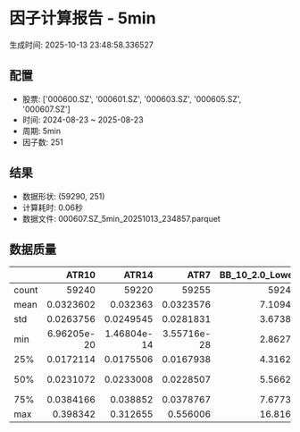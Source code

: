 # 因子计算报告 - 5min

生成时间: 2025-10-13 23:48:58.336527

## 配置

- 股票: ['000600.SZ', '000601.SZ', '000603.SZ', '000605.SZ', '000607.SZ']
- 时间: 2024-08-23 ~ 2025-08-23
- 周期: 5min
- 因子数: 251

## 结果

- 数据形状: (59290, 251)
- 计算耗时: 0.06秒
- 数据文件: 000607.SZ_5min_20251013_234857.parquet

## 数据质量

|       |           ATR10 |           ATR14 |            ATR7 |   BB_10_2.0_Lower |   BB_10_2.0_Middle |   BB_10_2.0_Upper |   BB_10_2.0_Width |   BB_15_2.0_Lower |   BB_15_2.0_Middle |   BB_15_2.0_Upper |   BB_15_2.0_Width |   BB_20_2.0_Lower |   BB_20_2.0_Middle |   BB_20_2.0_Upper |   BB_20_2.0_Width |     BOLB_20 |        CCI10 |        CCI14 |       CCI20 |       EMA12 |       EMA15 |       EMA20 |        EMA3 |        EMA5 |        EMA8 |     FIXLB10 |      FIXLB3 |      FIXLB5 |      FIXLB8 |      FMAX10 |      FMAX15 |      FMAX20 |       FMAX5 |     FMEAN10 |     FMEAN15 |     FMEAN20 |      FMEAN5 |      FMIN10 |      FMIN15 |      FMIN20 |       FMIN5 |      FSTD10 |      FSTD15 |      FSTD20 |       FSTD5 |     LEXLB10 |      LEXLB3 |      LEXLB5 |      LEXLB8 |        MA10 |        MA15 |        MA20 |         MA3 |         MA5 |         MA8 |           MACD |   MACD_12_26_9 |     MACD_6_13_4 |     MACD_8_17_5 |      MACD_HIST |    MACD_SIGNAL |    MEANLB10 |     MEANLB3 |     MEANLB5 |     MEANLB8 |         MSTD10 |        MSTD15 |          MSTD5 |       Momentum1 |      Momentum10 |      Momentum12 |      Momentum15 |      Momentum20 |       Momentum3 |       Momentum5 |       Momentum8 |               OBV |   OBV_SMA10 |   OBV_SMA15 |   OBV_SMA20 |    OBV_SMA5 |   Position10 |   Position12 |   Position15 |   Position20 |   Position25 |   Position30 |    Position5 |    Position8 |        RAND |      RANDNX |       RANDX |       RPROB |     RPROBCX |     RPROBNX |      RPROBX |        RSI |      RSI10 |      RSI14 |       RSI7 |        STCX |           STOCH |     STOCH_10_14 |     STOCH_14_20 |      STOCH_7_10 |         STX |   TA_ADXR_14 |   TA_ADX_14 |   TA_APO_fastperiod12_matype0_slowperiod26 |   TA_AROONOSC_14 |   TA_AROON_14_down |   TA_AROON_14_up |    TA_CCI_14 |   TA_CDL2CROWS |   TA_CDL3BLACKCROWS |   TA_CDL3INSIDE |   TA_CDL3LINESTRIKE |   TA_CDL3OUTSIDE |   TA_CDL3STARSINSOUTH |   TA_CDL3WHITESOLDIERS |   TA_CDLABANDONEDBABY |   TA_CDLADVANCEBLOCK |   TA_CDLBELTHOLD |   TA_CDLBREAKAWAY |   TA_CDLCLOSINGMARUBOZU |   TA_CDLCONCEALBABYSWALL |   TA_CDLCOUNTERATTACK |   TA_CDLDARKCLOUDCOVER |   TA_CDLDOJI |   TA_CDLDOJISTAR |   TA_CDLDRAGONFLYDOJI |   TA_CDLENGULFING |   TA_CDLEVENINGDOJISTAR |   TA_CDLEVENINGSTAR |   TA_CDLGAPSIDESIDEWHITE |   TA_CDLGRAVESTONEDOJI |   TA_CDLHAMMER |   TA_CDLHANGINGMAN |   TA_CDLHARAMI |   TA_CDLHARAMICROSS |   TA_CDLHIGHWAVE |   TA_CDLHIKKAKE |   TA_CDLHOMINGPIGEON |   TA_CDLIDENTICAL3CROWS |   TA_CDLINNECK |   TA_CDLINVERTEDHAMMER |   TA_CDLKICKING |   TA_CDLKICKINGBYLENGTH |   TA_CDLLADDERBOTTOM |   TA_CDLLONGLEGGEDDOJI |   TA_CDLLONGLINE |   TA_CDLMARUBOZU |   TA_CDLMATCHINGLOW |   TA_CDLMATHOLD |   TA_CDLMORNINGDOJISTAR |   TA_CDLMORNINGSTAR |   TA_CDLONNECK |   TA_CDLPIERCING |   TA_CDLRICKSHAWMAN |   TA_CDLRISEFALL3METHODS |   TA_CDLSEPARATINGLINES |   TA_CDLSHOOTINGSTAR |   TA_CDLSHORTLINE |   TA_CDLSPINNINGTOP |   TA_CDLSTALLEDPATTERN |   TA_CDLSTICKSANDWICH |   TA_CDLTAKURI |   TA_CDLTASUKIGAP |   TA_CDLTHRUSTING |   TA_CDLTRISTAR |   TA_CDLUNIQUE3RIVER |   TA_CDLUPSIDEGAP2CROWS |   TA_CDLXSIDEGAP3METHODS |   TA_DEMA_10 |   TA_DEMA_20 |   TA_DEMA_5 |    TA_DX_14 |   TA_EMA_10 |   TA_EMA_20 |   TA_EMA_30 |    TA_EMA_5 |   TA_EMA_60 |   TA_KAMA_10 |   TA_KAMA_20 |   TA_MFI_14 |   TA_MIDPRICE_10 |   TA_MIDPRICE_20 |   TA_MIDPRICE_5 |   TA_MOM_10 |   TA_ROCP_10 |   TA_ROCR100_10 |   TA_ROCR_10 |     TA_ROC_10 |   TA_RSI_14 |      TA_SAR |   TA_SMA_10 |   TA_SMA_20 |   TA_SMA_30 |    TA_SMA_5 |   TA_SMA_60 |   TA_STOCHF_D |   TA_STOCHF_K |   TA_STOCHRSI_fastd_period3_fastk_period5_timeperiod14_D |   TA_STOCHRSI_fastd_period3_fastk_period5_timeperiod14_K |   TA_STOCH_D |   TA_STOCH_K |    TA_T3_10 |    TA_T3_20 |     TA_T3_5 |   TA_TEMA_10 |   TA_TEMA_20 |   TA_TEMA_5 |   TA_TRIMA_10 |   TA_TRIMA_20 |   TA_TRIMA_5 |   TA_TRIX_14 |   TA_ULTOSC_timeperiod17_timeperiod214_timeperiod328 |   TA_WILLR_14 |   TA_WMA_10 |   TA_WMA_20 |    TA_WMA_5 |     TRENDLB10 |      TRENDLB3 |     TRENDLB5 |      TRENDLB8 |       Trend10 |       Trend12 |       Trend15 |       Trend20 |         Trend25 |       Trend5 |        Trend8 |      VWAP10 |      VWAP15 |      VWAP20 |      VWAP25 |      VWAP30 |   Volume_Momentum10 |   Volume_Momentum15 |   Volume_Momentum20 |   Volume_Momentum25 |   Volume_Momentum30 |   Volume_Ratio10 |   Volume_Ratio15 |   Volume_Ratio20 |   Volume_Ratio25 |   Volume_Ratio30 |    WILLR14 |    WILLR18 |    WILLR21 |     WILLR9 |
|:------|----------------:|----------------:|----------------:|------------------:|-------------------:|------------------:|------------------:|------------------:|-------------------:|------------------:|------------------:|------------------:|-------------------:|------------------:|------------------:|------------:|-------------:|-------------:|------------:|------------:|------------:|------------:|------------:|------------:|------------:|------------:|------------:|------------:|------------:|------------:|------------:|------------:|------------:|------------:|------------:|------------:|------------:|------------:|------------:|------------:|------------:|------------:|------------:|------------:|------------:|------------:|------------:|------------:|------------:|------------:|------------:|------------:|------------:|------------:|------------:|---------------:|---------------:|----------------:|----------------:|---------------:|---------------:|------------:|------------:|------------:|------------:|---------------:|--------------:|---------------:|----------------:|----------------:|----------------:|----------------:|----------------:|----------------:|----------------:|----------------:|------------------:|------------:|------------:|------------:|------------:|-------------:|-------------:|-------------:|-------------:|-------------:|-------------:|-------------:|-------------:|------------:|------------:|------------:|------------:|------------:|------------:|------------:|-----------:|-----------:|-----------:|-----------:|------------:|----------------:|----------------:|----------------:|----------------:|------------:|-------------:|------------:|-------------------------------------------:|-----------------:|-------------------:|-----------------:|-------------:|---------------:|--------------------:|----------------:|--------------------:|-----------------:|----------------------:|-----------------------:|----------------------:|---------------------:|-----------------:|------------------:|------------------------:|-------------------------:|----------------------:|-----------------------:|-------------:|-----------------:|----------------------:|------------------:|------------------------:|--------------------:|-------------------------:|-----------------------:|---------------:|-------------------:|---------------:|--------------------:|-----------------:|----------------:|---------------------:|------------------------:|---------------:|-----------------------:|----------------:|------------------------:|---------------------:|-----------------------:|-----------------:|-----------------:|--------------------:|----------------:|------------------------:|--------------------:|---------------:|-----------------:|--------------------:|-------------------------:|------------------------:|---------------------:|------------------:|--------------------:|-----------------------:|----------------------:|---------------:|------------------:|------------------:|----------------:|---------------------:|------------------------:|-------------------------:|-------------:|-------------:|------------:|------------:|------------:|------------:|------------:|------------:|------------:|-------------:|-------------:|------------:|-----------------:|-----------------:|----------------:|------------:|-------------:|----------------:|-------------:|--------------:|------------:|------------:|------------:|------------:|------------:|------------:|------------:|--------------:|--------------:|---------------------------------------------------------:|---------------------------------------------------------:|-------------:|-------------:|------------:|------------:|------------:|-------------:|-------------:|------------:|--------------:|--------------:|-------------:|-------------:|-----------------------------------------------------:|--------------:|------------:|------------:|------------:|--------------:|--------------:|-------------:|--------------:|--------------:|--------------:|--------------:|--------------:|----------------:|-------------:|--------------:|------------:|------------:|------------:|------------:|------------:|--------------------:|--------------------:|--------------------:|--------------------:|--------------------:|-----------------:|-----------------:|-----------------:|-----------------:|-----------------:|-----------:|-----------:|-----------:|-----------:|
| count | 59240           | 59220           | 59255           |       59245       |        59245       |       59245       |       59245       |       59220       |        59220       |       59220       |       59220       |       59195       |        59195       |       59195       |       59195       | 59290       | 59200        | 59160        | 59100       | 59290       | 59290       | 59290       | 59290       | 59290       | 59290       | 59290       | 59290       | 59290       | 59290       | 59245       | 59220       | 59195       | 59270       | 59290       | 59290       | 59290       | 59290       | 59290       | 59290       | 59290       | 59290       | 59290       | 59290       | 59290       | 59290       | 59290       | 59290       | 59290       | 59290       | 59245       | 59220       | 59195       | 59280       | 59270       | 59255       | 59125          | 59125          | 59215           | 59190           | 59125          | 59125          | 59290       | 59290       | 59290       | 59290       | 59245          | 59220         | 59270          | 59240           | 59240           | 59240           | 59240           | 59240           | 59240           | 59240           | 59240           |   59290           | 59245       | 59220       | 59195       | 59270       | 59245        | 59235        | 59220        | 59195        | 59170        | 59145        | 59270        | 59255        | 59290       | 59290       | 59290       | 59290       | 59290       | 59290       | 59290       | 59220      | 59240      | 59220      | 59255      | 59290       | 59205           | 59115           | 59035           | 59170           | 59290       |  59155       | 59155       |                                59235       |      59290       |        59290       |      59290       | 59160        |          59290 |       59290         |   59290         |       59290         |     59290        |            59275      |          59290         |        59290          |         59290        |     59290        |             59290 |            59290        |                    59290 |         59290         |          59290         |   59290      |     59290        |           59290       |       59290       |            59290        |        59290        |            59290         |            59290       |    59290       |        59290       |   59290        |        59290        |       59290      |    59290        |        59290         |            59290        |   59290        |            59290       |  59290          |          59290          |       59290          |             59290      |     59290        |     59290        |         59290       |           59290 |           59290         |        59290        |    59290       |    59290         |          59290      |                    59290 |             59290       |         59290        |       59290       |         59290       |           59290        |           59290       |    59290       |    59290          |     59290         |   59290         |         59290        |                   59290 |           59290          |  59290       |  59290       | 59290       | 59290       | 59290       | 59290       | 59290       | 59290       | 59290       |  59245       |  59195       | 59290       |      59290       |      59290       |     59290       | 59290       |  59290       |     59290       |  59290       | 59240         |  59220      | 59290       | 59245       | 59195       | 59145       | 59270       | 58995       |   59290       |   59290       |                                              59290       |                                              59290       |  59290       |  59290       | 59290       | 59290       | 59290       |  59290       |  59290       | 59290       |   59245       |   59195       |  59270       |  59290       |                                          59290       |    59225      | 59245       | 59195       | 59270       | 59245         | 59280         | 59270        | 59255         | 59245         | 59235         | 59220         | 59195         | 59170           | 59270        | 59255         | 59195       | 59195       | 59195       | 59195       | 59195       |     59240           |     59240           |     59240           |     59240           |     59240           |      59290       |      59290       |      59290       |      59290       |      59290       | 59225      | 59205      | 59190      | 59250      |
| mean  |     0.0323602   |     0.032363    |     0.0323576   |           7.10945 |            7.11467 |           7.1199  |           7.11467 |           7.10829 |            7.11484 |           7.12139 |           7.11484 |           7.1073  |            7.115   |           7.1227  |           7.115   |     7.11439 |    -0.357087 |     0.392848 |     1.56526 |     7.11295 |     7.11256 |     7.11191 |     7.11413 |     7.11387 |     7.11347 |     7.11439 |     7.11439 |     7.11439 |     7.11439 |     7.11467 |     7.11484 |     7.115   |     7.11452 |     7.11439 |     7.11439 |     7.11439 |     7.11439 |     7.11439 |     7.11439 |     7.11439 |     7.11439 |     7.11439 |     7.11439 |     7.11439 |     7.11439 |     7.11439 |     7.11439 |     7.11439 |     7.11439 |     7.11467 |     7.11484 |     7.115   |     7.11445 |     7.11452 |     7.11461 |     0.00183995 |     0.00183995 |     0.000922204 |     0.0011844   |     2.9481e-06 |     0.00183701 |     7.11439 |     7.11439 |     7.11439 |     7.11439 |     0.0275294  |     0.0338987 |     0.0196386  |     0.000494766 |     0.000494766 |     0.000494766 |     0.000494766 |     0.000494766 |     0.000494766 |     0.000494766 |     0.000494766 |  721619           |     7.11467 |     7.11484 |     7.115   |     7.11452 |     0.466511 |     0.46674  |     0.467474 |     0.468825 |     0.471038 |     0.473604 |     0.466757 |     0.466451 |     7.11439 |     7.11439 |     7.11439 |     7.11439 |     7.11439 |     7.11439 |     7.11439 |    50.5431 |    50.32   |    50.5431 |    50.0847 |     7.11439 |    46.7159      |    46.6218      |    46.6916      |    46.6359      |     7.11439 |     28.698   |    28.698   |                                    7.11474 |          7.11439 |            7.11439 |          7.11439 |     0.392848 |              0 |          -0.0101198 |       0.0252994 |          -0.0067465 |        -0.386237 |               49.4522 |              0.0843313 |           -0.00337325 |            -0.231068 |        -0.428403 |                 0 |               -0.758981 |                        0 |             0.0252994 |             -0.0657784 |      33.154  |        -0.207455 |               7.87485 |          -5.95986 |               -0.158543 |           -0.195649 |                0.0624051 |                8.17676 |        1.72036 |           -4.74954 |       0.330579 |            0.218249 |           9.8229 |        0.556586 |            0.0640918 |               -0.234441 |      -0.165289 |                1.51459 |      0.00505988 |             -0.00168663 |           0.00505988 |                27.6404 |        -0.942823 |        -0.630798 |             2.87401 |               0 |               0.0877045 |            0.128184 |       -0.25468 |        0.0320459 |             10.398  |                        0 |                -2.48271 |            -0.377804 |           2.58391 |             9.80941 |              -0.168663 |               0.15517 |        7.86642 |       -0.00505988 |        -0.0893911 |      -0.0371058 |             0.013493 |                       0 |              -0.00505988 |      7.11321 |      7.11191 |     7.11387 |     7.11439 |     7.11321 |     7.11191 |     7.11061 |     7.11387 |     7.10673 |      7.11467 |      7.115   |     7.11439 |          7.11439 |          7.11439 |         7.11439 |     7.11439 |      7.11439 |         7.11439 |      7.11439 |     0.0494766 |     50.5431 |     7.11439 |     7.11467 |     7.115   |     7.11534 |     7.11452 |     7.11635 |       7.11439 |       7.11439 |                                                  7.11439 |                                                  7.11439 |      7.11439 |      7.11439 |     7.11439 |     7.11439 |     7.11439 |      7.11321 |      7.11191 |     7.11387 |       7.11467 |       7.115   |      7.11452 |      7.11439 |                                              7.11439 |      -51.0838 |     7.11467 |     7.115   |     7.11452 |    -0.0284154 |    -0.0229142 |    -0.030691 |    -0.0317699 |    -0.0284154 |    -0.0248686 |    -0.0191561 |    -0.0104486 |    -0.000989759 |    -0.030691 |    -0.0317699 |     7.0339  |     7.0339  |     7.0339  |     7.0339  |     7.0339  |         0.000494766 |         0.000494766 |         0.000494766 |         0.000494766 |         0.000494766 |          7.11439 |          7.11439 |          7.11439 |          7.11439 |          7.11439 |   -51.0838 |   -51.2252 |   -51.3061 |   -50.8343 |
| std   |     0.0263756   |     0.0249545   |     0.0281831   |           3.67387 |            3.67656 |           3.67927 |           3.67656 |           3.67292 |            3.67634 |           3.67978 |           3.67634 |           3.67208 |            3.67612 |           3.68019 |           3.67612 |     3.67702 |    92.0581   |    96.8309   |   102.692   |     3.67594 |     3.67567 |     3.67522 |     3.67679 |     3.67659 |     3.6763  |     3.67702 |     3.67702 |     3.67702 |     3.67702 |     3.67656 |     3.67634 |     3.67612 |     3.6768  |     3.67702 |     3.67702 |     3.67702 |     3.67702 |     3.67702 |     3.67702 |     3.67702 |     3.67702 |     3.67702 |     3.67702 |     3.67702 |     3.67702 |     3.67702 |     3.67702 |     3.67702 |     3.67702 |     3.67656 |     3.67634 |     3.67612 |     3.6769  |     3.6768  |     3.67666 |     0.0390244  |     0.0390244  |     0.0283622   |     0.0313385   |     0.0120444  |     0.0366267  |     3.67702 |     3.67702 |     3.67702 |     3.67702 |     0.0425199  |     0.049608  |     0.0330972  |     0.0139254   |     0.0139254   |     0.0139254   |     0.0139254   |     0.0139254   |     0.0139254   |     0.0139254   |     0.0139254   |       1.13131e+06 |     3.67656 |     3.67634 |     3.67612 |     3.6768  |     0.31218  |     0.308862 |     0.305651 |     0.302188 |     0.299996 |     0.29923  |     0.328158 |     0.316341 |     3.67702 |     3.67702 |     3.67702 |     3.67702 |     3.67702 |     3.67702 |     3.67702 |    12.825  |    14.7835 |    12.825  |    17.1874 |     3.67702 |    27.9271      |    19.6757      |    19.1756      |    19.9872      |     3.67702 |     13.3431  |    13.3431  |                                    3.67647 |          3.67702 |            3.67702 |          3.67702 |    96.8309   |              0 |           1.00593   |       5.96555   |           1.29869   |         9.20269  |               25.7133 |              2.90278   |            1.29871    |             4.80143  |        52.3059   |                 0 |               51.751    |                        0 |             7.40376   |              2.56391   |      47.0771 |        12.5293   |              26.9348  |          30.659   |                3.97862  |            4.41893  |               10.8112    |               27.4013  |       13.003   |           21.2698  |      32.9541   |           27.4851   |          33.4199 |       19.7138   |            2.53084   |                4.83627  |       4.06225  |               12.2134  |      0.711316   |              0.711332   |           0.711316   |                44.7223 |        45.421    |        41.8089   |            16.7077  |               0 |               2.96022   |            3.57801  |        5.0402  |        1.78986   |             30.5238 |                        0 |                17.1088  |             6.13501  |          34.3028  |            34.5455  |               4.10342  |               3.93613 |       26.9216  |        0.918314   |         2.98852   |       6.64748   |             1.16153  |                       0 |               2.05344    |      3.67612 |      3.67522 |     3.67659 |     3.67702 |     3.67612 |     3.67522 |     3.67434 |     3.67659 |     3.67166 |      3.67656 |      3.67612 |     3.67702 |          3.67702 |          3.67702 |         3.67702 |     3.67702 |      3.67702 |         3.67702 |      3.67702 |     1.39254   |     12.825  |     3.67702 |     3.67656 |     3.67612 |     3.6757  |     3.6768  |     3.67449 |       3.67702 |       3.67702 |                                                  3.67702 |                                                  3.67702 |      3.67702 |      3.67702 |     3.67702 |     3.67702 |     3.67702 |      3.67612 |      3.67522 |     3.67659 |       3.67656 |       3.67612 |      3.6768  |      3.67702 |                                              3.67702 |       30.8094 |     3.67656 |     3.67612 |     3.6768  |     1.14735   |     0.796678  |     0.975777 |     1.09778   |     1.14735   |     1.18515   |     1.22767   |     1.27703   |     1.31322     |     0.975777 |     1.09778   |     3.68559 |     3.68559 |     3.68559 |     3.68559 |     3.68559 |         0.0139254   |         0.0139254   |         0.0139254   |         0.0139254   |         0.0139254   |          3.67702 |          3.67702 |          3.67702 |          3.67702 |          3.67702 |    30.8094 |    30.4789 |    30.3048 |    31.554  |
| min   |     6.96205e-20 |     1.46804e-14 |     3.55716e-28 |           2.86276 |            2.865   |           2.86724 |           2.865   |           2.86697 |            2.86933 |           2.8717  |           2.86933 |           2.86836 |            2.8705  |           2.87264 |           2.8705  |     2.84    |  -666.663    |  -933.326    | -1333.32    |     2.86484 |     2.86657 |     2.86915 |     2.85212 |     2.85785 |     2.86185 |     2.84    |     2.84    |     2.84    |     2.84    |     2.865   |     2.86933 |     2.8705  |     2.86    |     2.84    |     2.84    |     2.84    |     2.84    |     2.84    |     2.84    |     2.84    |     2.84    |     2.84    |     2.84    |     2.84    |     2.84    |     2.84    |     2.84    |     2.84    |     2.84    |     2.865   |     2.86933 |     2.8705  |     2.85333 |     2.86    |     2.86375 |    -0.447232   |    -0.447232   |    -0.435817    |    -0.4285      |    -0.182701   |    -0.393947   |     2.84    |     2.84    |     2.84    |     2.84    |     0          |     0         |     0          |    -0.142165    |    -0.142165    |    -0.142165    |    -0.142165    |    -0.142165    |    -0.142165    |    -0.142165    |    -0.142165    | -490552           |     2.865   |     2.86933 |     2.8705  |     2.86    |     0        |     0        |     0        |     0        |     0        |     0        |     0        |     0        |     2.84    |     2.84    |     2.84    |     2.84    |     2.84    |     2.84    |     2.84    |     0      |     0      |     0      |     0      |     2.84    |    -8.28967e-13 |    -2.84217e-13 |    -3.17968e-13 |    -4.77485e-13 |     2.84    |      5.69073 |     5.69073 |                                    2.86667 |          2.84    |            2.84    |          2.84    |  -933.326    |              0 |        -100         |    -100         |        -100         |      -100        |                0      |              0         |         -100          |          -100        |      -100        |                 0 |             -100        |                        0 |          -100         |           -100         |       0      |      -100        |               0       |        -100       |             -100        |         -100        |             -100         |                0       |        0       |         -100       |    -100        |         -100        |        -100      |     -200        |            0         |             -100        |    -100        |                0       |      0          |           -100          |           0          |                 0      |      -100        |      -100        |             0       |               0 |               0         |            0        |     -100       |        0         |              0      |                        0 |              -100       |          -100        |        -100       |          -100       |            -100        |               0       |        0       |     -100          |      -100         |    -100         |             0        |                       0 |            -100          |      2.86349 |      2.86915 |     2.85785 |     2.84    |     2.86349 |     2.86915 |     2.87423 |     2.85785 |     2.88768 |      2.865   |      2.8705  |     2.84    |          2.84    |          2.84    |         2.84    |     2.84    |      2.84    |         2.84    |      2.84    |   -14.2165    |      0      |     2.84    |     2.865   |     2.8705  |     2.87133 |     2.86    |     2.887   |       2.84    |       2.84    |                                                  2.84    |                                                  2.84    |      2.84    |      2.84    |     2.84    |     2.84    |     2.84    |      2.86349 |      2.86915 |     2.85785 |       2.865   |       2.8705  |      2.86    |      2.84    |                                              2.84    |     -100      |     2.865   |     2.8705  |     2.86    |    -2.84605   |    -1.1547    |    -1.78885  |    -2.47487   |    -2.84605   |    -3.17543   |    -3.61478   |    -4.24853   |    -4.8         |    -1.78885  |    -2.47487   |     0       |     0       |     0       |     0       |     0       |        -0.142165    |        -0.142165    |        -0.142165    |        -0.142165    |        -0.142165    |          2.84    |          2.84    |          2.84    |          2.84    |          2.84    |  -100      |  -100      |  -100      |  -100      |
| 25%   |     0.0172114   |     0.0175506   |     0.0167938   |           4.31622 |            4.32    |           4.32403 |           4.32    |           4.31417 |            4.31867 |           4.32361 |           4.31867 |           4.31394 |            4.3185  |           4.32369 |           4.3185  |     4.32    |   -59.6799   |   -59.16     |   -57.9596  |     4.31878 |     4.31868 |     4.3185  |     4.3196  |     4.32035 |     4.31995 |     4.32    |     4.32    |     4.32    |     4.32    |     4.32    |     4.31867 |     4.3185  |     4.32    |     4.32    |     4.32    |     4.32    |     4.32    |     4.32    |     4.32    |     4.32    |     4.32    |     4.32    |     4.32    |     4.32    |     4.32    |     4.32    |     4.32    |     4.32    |     4.32    |     4.32    |     4.31867 |     4.3185  |     4.32    |     4.32    |     4.32125 |    -0.0104516  |    -0.0104516  |    -0.00707467  |    -0.00807574  |    -0.00328682 |    -0.00991571 |     4.32    |     4.32    |     4.32    |     4.32    |     0.00948683 |     0.0114642 |     0.00707107 |    -0.0046729   |    -0.0046729   |    -0.0046729   |    -0.0046729   |    -0.0046729   |    -0.0046729   |    -0.0046729   |    -0.0046729   |   20481.8         |     4.32    |     4.31867 |     4.3185  |     4.32    |     0.2      |     0.2      |     0.2      |     0.2      |     0.2      |     0.2      |     0.2      |     0.2      |     4.32    |     4.32    |     4.32    |     4.32    |     4.32    |     4.32    |     4.32    |    42.5632 |    41.0033 |    42.5632 |    38.8522 |     4.32    |    22.2222      |    32.2333      |    32.6697      |    32.1755      |     4.32    |     19.1259  |    19.1259  |                                    4.31917 |          4.32    |            4.32    |          4.32    |   -59.16     |              0 |           0         |       0         |           0         |         0        |               29.3787 |              0         |            0          |             0        |         0        |                 0 |                0        |                        0 |             0         |              0         |       0      |         0        |               0       |           0       |                0        |            0        |                0         |                0       |        0       |            0       |       0        |            0        |           0      |        0        |            0         |                0        |       0        |                0       |      0          |              0          |           0          |                 0      |         0        |         0        |             0       |               0 |               0         |            0        |        0       |        0         |              0      |                        0 |                 0       |             0        |           0       |             0       |               0        |               0       |        0       |        0          |         0         |       0         |             0        |                       0 |               0          |      4.31892 |      4.3185  |     4.32035 |     4.32    |     4.31892 |     4.3185  |     4.31844 |     4.32035 |     4.32154 |      4.32    |      4.3185  |     4.32    |          4.32    |          4.32    |         4.32    |     4.32    |      4.32    |         4.32    |      4.32    |    -0.46729   |     42.5632 |     4.32    |     4.32    |     4.3185  |     4.31867 |     4.32    |     4.3215  |       4.32    |       4.32    |                                                  4.32    |                                                  4.32    |      4.32    |      4.32    |     4.32    |     4.32    |     4.32    |      4.31892 |      4.3185  |     4.32035 |       4.32    |       4.3185  |      4.32    |      4.32    |                                              4.32    |      -76.9231 |     4.32    |     4.3185  |     4.32    |    -0.948682  |    -0.57735   |    -0.879116 |    -0.935413  |    -0.948682  |    -0.977585  |    -0.985768  |    -0.998601  |    -1.00315     |    -0.879116 |    -0.935413  |     4.29711 |     4.29711 |     4.29711 |     4.29711 |     4.29711 |        -0.0046729   |        -0.0046729   |        -0.0046729   |        -0.0046729   |        -0.0046729   |          4.32    |          4.32    |          4.32    |          4.32    |          4.32    |   -76.9231 |   -77.7778 |   -77.7778 |   -75      |
| 50%   |     0.0231072   |     0.0233008   |     0.0228507   |           5.56626 |            5.571   |           5.5752  |           5.571   |           5.56645 |            5.572   |           5.57772 |           5.572   |           5.56486 |            5.573   |           5.57905 |           5.573   |     5.57    |    -1.03196  |    -0.979158 |    -0.11617 |     5.57026 |     5.56978 |     5.56828 |     5.56996 |     5.57018 |     5.56921 |     5.57    |     5.57    |     5.57    |     5.57    |     5.571   |     5.572   |     5.573   |     5.57    |     5.57    |     5.57    |     5.57    |     5.57    |     5.57    |     5.57    |     5.57    |     5.57    |     5.57    |     5.57    |     5.57    |     5.57    |     5.57    |     5.57    |     5.57    |     5.57    |     5.571   |     5.572   |     5.573   |     5.57    |     5.57    |     5.57    |     0.0001185  |     0.0001185  |    -7.30639e-05 |    -5.35838e-12 |    -0.00013086 |     0.00018049 |     5.57    |     5.57    |     5.57    |     5.57    |     0.0156702  |     0.0193465 |     0.0114018  |     0           |     0           |     0           |     0           |     0           |     0           |     0           |     0           |  360434           |     5.571   |     5.572   |     5.573   |     5.57    |     0.5      |     0.478261 |     0.466667 |     0.466667 |     0.466667 |     0.470588 |     0.5      |     0.5      |     5.57    |     5.57    |     5.57    |     5.57    |     5.57    |     5.57    |     5.57    |    50.1162 |    49.7135 |    50.1162 |    49.5066 |     5.57    |    45.8333      |    46.6896      |    46.711       |    46.7619      |     5.57    |     25.7524  |    25.7524  |                                    5.57167 |          5.57    |            5.57    |          5.57    |    -0.979158 |              0 |           0         |       0         |           0         |         0        |               48.7729 |              0         |            0          |             0        |         0        |                 0 |                0        |                        0 |             0         |              0         |       0      |         0        |               0       |           0       |                0        |            0        |                0         |                0       |        0       |            0       |       0        |            0        |           0      |        0        |            0         |                0        |       0        |                0       |      0          |              0          |           0          |                 0      |         0        |         0        |             0       |               0 |               0         |            0        |        0       |        0         |              0      |                        0 |                 0       |             0        |           0       |             0       |               0        |               0       |        0       |        0          |         0         |       0         |             0        |                       0 |               0          |      5.56944 |      5.56828 |     5.57018 |     5.57    |     5.56944 |     5.56828 |     5.56704 |     5.57018 |     5.56586 |      5.571   |      5.573   |     5.57    |          5.57    |          5.57    |         5.57    |     5.57    |      5.57    |         5.57    |      5.57    |     0         |     50.1162 |     5.57    |     5.571   |     5.573   |     5.57233 |     5.57    |     5.5695  |       5.57    |       5.57    |                                                  5.57    |                                                  5.57    |      5.57    |      5.57    |     5.57    |     5.57    |     5.57    |      5.56944 |      5.56828 |     5.57018 |       5.571   |       5.573   |      5.57    |      5.57    |                                              5.57    |      -50      |     5.571   |     5.573   |     5.57    |     0         |     0         |     0        |     0         |     0         |     0         |     0         |     0         |     0           |     0        |     0         |     5.54699 |     5.54699 |     5.54699 |     5.54699 |     5.54699 |         0           |         0           |         0           |         0           |         0           |          5.57    |          5.57    |          5.57    |          5.57    |          5.57    |   -50      |   -50      |   -50      |   -50      |
| 75%   |     0.0384166   |     0.038852    |     0.0378767   |           7.67732 |            7.682   |           7.68698 |           7.682   |           7.67483 |            7.68067 |           7.68734 |           7.68067 |           7.67445 |            7.682   |           7.68878 |           7.682   |     7.68    |    55.5499   |    55.8727   |    56.438   |     7.6796  |     7.68007 |     7.67879 |     7.68244 |     7.68213 |     7.68133 |     7.68    |     7.68    |     7.68    |     7.68    |     7.682   |     7.68067 |     7.682   |     7.682   |     7.68    |     7.68    |     7.68    |     7.68    |     7.68    |     7.68    |     7.68    |     7.68    |     7.68    |     7.68    |     7.68    |     7.68    |     7.68    |     7.68    |     7.68    |     7.68    |     7.682   |     7.68067 |     7.682   |     7.68333 |     7.682   |     7.6825  |     0.0116402  |     0.0116402  |     0.00714991  |     0.00855093  |     0.00315469 |     0.0113544  |     7.68    |     7.68    |     7.68    |     7.68    |     0.0292309  |     0.0367359 |     0.0207364  |     0.0045045   |     0.0045045   |     0.0045045   |     0.0045045   |     0.0045045   |     0.0045045   |     0.0045045   |     0.0045045   |  722900           |     7.682   |     7.68067 |     7.682   |     7.682   |     0.722222 |     0.722222 |     0.724527 |     0.725    |     0.727273 |     0.727273 |     0.714286 |     0.714286 |     7.68    |     7.68    |     7.68    |     7.68    |     7.68    |     7.68    |     7.68    |    57.6212 |    58.9375 |    57.6212 |    60.8776 |     7.68    |    70.7407      |    61.3478      |    60.8448      |    61.6537      |     7.68    |     35.1669  |    35.1669  |                                    7.68    |          7.68    |            7.68    |          7.68    |    55.8727   |              0 |           0         |       0         |           0         |         0        |               69.1356 |              0         |            0          |             0        |         0        |                 0 |                0        |                        0 |             0         |              0         |     100      |         0        |               0       |           0       |                0        |            0        |                0         |                0       |        0       |            0       |       0        |            0        |           0      |        0        |            0         |                0        |       0        |                0       |      0          |              0          |           0          |               100      |         0        |         0        |             0       |               0 |               0         |            0        |        0       |        0         |              0      |                        0 |                 0       |             0        |           0       |             0       |               0        |               0       |        0       |        0          |         0         |       0         |             0        |                       0 |               0          |      7.67971 |      7.67879 |     7.68213 |     7.68    |     7.67971 |     7.67879 |     7.67714 |     7.68213 |     7.68048 |      7.682   |      7.682   |     7.68    |          7.68    |          7.68    |         7.68    |     7.68    |      7.68    |         7.68    |      7.68    |     0.45045   |     57.6212 |     7.68    |     7.682   |     7.682   |     7.68333 |     7.682   |     7.69183 |       7.68    |       7.68    |                                                  7.68    |                                                  7.68    |      7.68    |      7.68    |     7.68    |     7.68    |     7.68    |      7.67971 |      7.67879 |     7.68213 |       7.682   |       7.682   |      7.682   |      7.68    |                                              7.68    |      -25      |     7.682   |     7.682   |     7.682   |     0.870571  |     0.57735   |     0.730296 |     0.846113  |     0.870571  |     0.890389  |     0.918033  |     0.943973  |     0.962576    |     0.730296 |     0.846113  |     7.63981 |     7.63981 |     7.63981 |     7.63981 |     7.63981 |         0.0045045   |         0.0045045   |         0.0045045   |         0.0045045   |         0.0045045   |          7.68    |          7.68    |          7.68    |          7.68    |          7.68    |   -25      |   -25      |   -25      |   -25      |
| max   |     0.398342    |     0.312655    |     0.556006    |          16.8162  |           16.838   |          16.8598  |          16.838   |          16.7858  |           16.806   |          16.8262  |          16.806   |          16.7588  |           16.779   |          16.7992  |          16.779   |    17.06    |   666.663    |   933.327    |  1333.32    |    16.7639  |    16.7438  |    16.7259  |    16.9328  |    16.8672  |    16.8147  |    17.06    |    17.06    |    17.06    |    17.06    |    16.838   |    16.806   |    16.779   |    16.922   |    17.06    |    17.06    |    17.06    |    17.06    |    17.06    |    17.06    |    17.06    |    17.06    |    17.06    |    17.06    |    17.06    |    17.06    |    17.06    |    17.06    |    17.06    |    17.06    |    16.838   |    16.806   |    16.779   |    16.98    |    16.922   |    16.8588  |     0.560188   |     0.560188   |     0.577544    |     0.561223    |     0.26576    |     0.470315   |    17.06    |    17.06    |    17.06    |    17.06    |     1.03405    |     1.05863   |     0.866735   |     0.218919    |     0.218919    |     0.218919    |     0.218919    |     0.218919    |     0.218919    |     0.218919    |     0.218919    |       6.027e+06   |    16.838   |    16.806   |    16.779   |    16.922   |     1        |     1        |     1        |     1        |     1        |     1        |     1        |     1        |    17.06    |    17.06    |    17.06    |    17.06    |    17.06    |    17.06    |    17.06    |   100      |   100      |   100      |   100      |    17.06    |   100           |   100           |   100           |   100           |    17.06    |     99.7199  |    99.7199  |                                   16.82    |         17.06    |           17.06    |         17.06    |   933.327    |              0 |           0         |     100         |         100         |       100        |              100      |            100         |          100          |             0        |       100        |                 0 |              100        |                        0 |           100         |              0         |     100      |       100        |             100       |         100       |                0        |            0        |              100         |              100       |      100       |            0       |     100        |          100        |         100      |      200        |          100         |                0        |       0        |              100       |    100          |            100          |         100          |               100      |       100        |       100        |           100       |               0 |             100         |          100        |        0       |      100         |            100      |                        0 |               100       |             0        |         100       |           100       |               0        |             100       |      100       |      100          |         0         |     100         |           100        |                       0 |             100          |     16.7846  |     16.7259  |    16.8672  |    17.06    |    16.7846  |    16.7259  |    16.6825  |    16.8672  |    16.587   |     16.838   |     16.779   |    17.06    |         17.06    |         17.06    |        17.06    |    17.06    |     17.06    |        17.06    |     17.06    |    21.8919    |    100      |    17.06    |    16.838   |    16.779   |    16.725   |    16.922   |    16.5782  |      17.06    |      17.06    |                                                 17.06    |                                                 17.06    |     17.06    |     17.06    |    17.06    |    17.06    |    17.06    |     16.7846  |     16.7259  |    16.8672  |      16.838   |      16.779   |     16.922   |     17.06    |                                             17.06    |        0      |    16.838   |    16.779   |    16.922   |     2.84605   |     1.1547    |     1.78885  |     2.47487   |     2.84605   |     3.17543   |     3.61478   |     4.24853   |     4.8         |     1.78885  |     2.47487   |    16.8855  |    16.8855  |    16.8855  |    16.8855  |    16.8855  |         0.218919    |         0.218919    |         0.218919    |         0.218919    |         0.218919    |         17.06    |         17.06    |         17.06    |         17.06    |         17.06    |     0      |     0      |     0      |     0      |